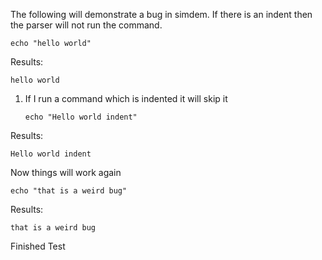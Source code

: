 The following will demonstrate a bug in simdem. If there is an indent then the parser will not run the command. 

```
echo "hello world"
```

Results:
```
hello world
```

1. If I run a command which is indented it will skip it

    ```
    echo "Hello world indent"
    ```

Results:
```
Hello world indent
```

Now things will work again
```
echo "that is a weird bug"
```

Results:
```
that is a weird bug
```

Finished Test
